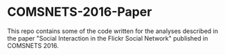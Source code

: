 # COMSNETS-2016-Paper
This repo contains some of the code written for the analyses described in the paper "Social Interaction in the Flickr Social Network" published in COMSNETS 2016.
